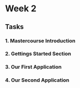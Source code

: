 # Week 2

## Tasks

### 1. Mastercourse Introduction
### 2. Gettings Started Section
### 3. Our First Application
### 4. Our Second Application